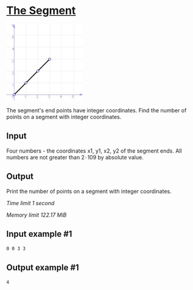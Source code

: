 # [The Segment](https://www.e-olymp.com/en/problems/136)

![1256011287.JPG](1256011287.JPG)

The segment's end points have integer coordinates. Find the number of points on a segment with integer coordinates.

## Input

Four numbers - the coordinates x1, y1, x2, y2 of the segment ends. All numbers are not greater than 2۰109 by absolute value.

## Output

Print the number of points on a segment with integer coordinates.

*Time limit 1 second*

*Memory limit 122.17 MiB*

## Input example #1

```
0 0 3 3
```

## Output example #1

```
4
```
